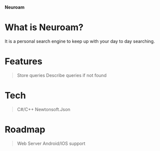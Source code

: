 __Neuroam__

# What is Neuroam?
It is a personal search engine to keep up with your day to day searching.

# Features
> Store queries
> Describe queries if not found

# Tech
> C#/C++
> Newtonsoft.Json

# Roadmap
> Web Server
> Android/IOS support
